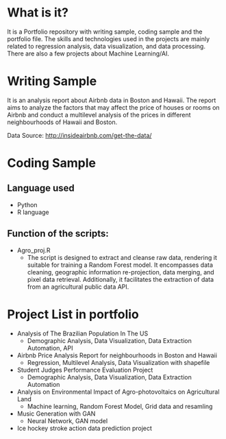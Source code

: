 # What is it?
It is a Portfolio repository with writing sample, coding sample and the portfolio file. The skills and technologies used in the projects are mainly related to regression analysis, data visualization, and data processing. There are also a few projects about Machine Learning/AI.

# Writing Sample
It is an analysis report about Airbnb data in Boston and Hawaii. The report aims to analyze the factors that may affect the price of houses or rooms on Airbnb and conduct a multilevel analysis of the prices in different neighbourhoods of Hawaii and Boston.

Data Source: http://insideairbnb.com/get-the-data/

# Coding Sample
## Language used
- Python
- R language

## Function of the scripts:
- Agro_proj.R
  - The script is designed to extract and cleanse raw data, rendering it suitable for training a Random Forest model. It encompasses data cleaning, geographic information re-projection, data merging, and pixel data retrieval. Additionally, it facilitates the extraction of data from an agricultural public data API.


# Project List in portfolio
- Analysis of The Brazilian Population In The US
  - Demographic Analysis, Data Visualization, Data Extraction Automation, API
- Airbnb Price Analysis Report for neighbourhoods in Boston and Hawaii
  - Regression, Multilevel Analysis, Data Visualization with shapefile
- Student Judges Performance Evaluation Project
  - Demographic Analysis, Data Visualization, Data Extraction Automation
- Analysis on Environmental Impact of Agro-photovoltaics on Agricultural Land
  - Machine learning, Random Forest Model, Grid data and resamling
- Music Generation with GAN
  - Neural Network, GAN model
- Ice hockey stroke action data prediction project
